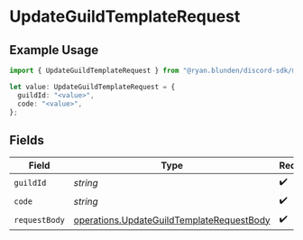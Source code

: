 # UpdateGuildTemplateRequest

## Example Usage

```typescript
import { UpdateGuildTemplateRequest } from "@ryan.blunden/discord-sdk/models/operations";

let value: UpdateGuildTemplateRequest = {
  guildId: "<value>",
  code: "<value>",
};
```

## Fields

| Field                                                                                                  | Type                                                                                                   | Required                                                                                               | Description                                                                                            |
| ------------------------------------------------------------------------------------------------------ | ------------------------------------------------------------------------------------------------------ | ------------------------------------------------------------------------------------------------------ | ------------------------------------------------------------------------------------------------------ |
| `guildId`                                                                                              | *string*                                                                                               | :heavy_check_mark:                                                                                     | N/A                                                                                                    |
| `code`                                                                                                 | *string*                                                                                               | :heavy_check_mark:                                                                                     | N/A                                                                                                    |
| `requestBody`                                                                                          | [operations.UpdateGuildTemplateRequestBody](../../models/operations/updateguildtemplaterequestbody.md) | :heavy_check_mark:                                                                                     | N/A                                                                                                    |